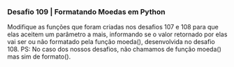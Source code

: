 ### Desafio 109 | Formatando Moedas em Python
Modifique as funções que foram criadas nos desafios  107 e 108 para que elas aceitem um parâmetro a mais, informando se o valor retornado por elas vai ser ou não formatado pela função moeda(), desenvolvida no desafio 108.
PS: No caso dos nossos desafios, não chamamos de função moeda() mas sim de formato().